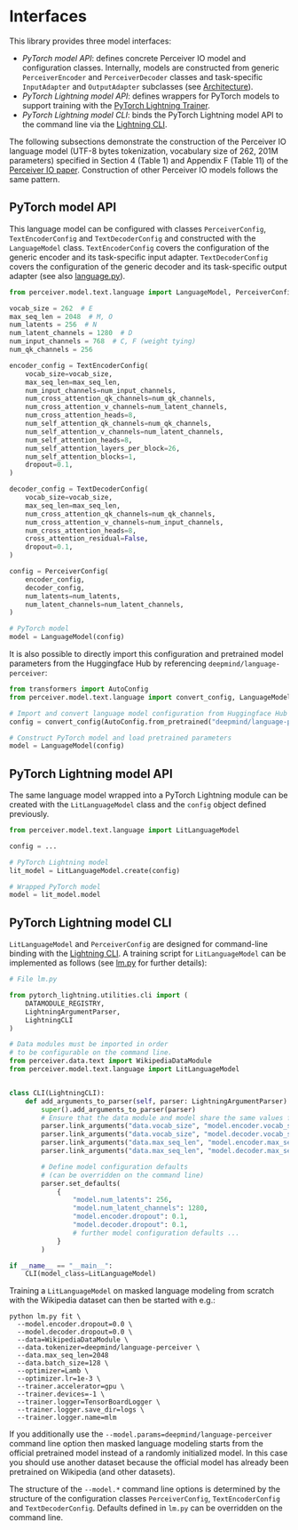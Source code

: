 # Interfaces

This library provides three model interfaces:

- *PyTorch model API*: defines concrete Perceiver IO model and configuration classes. Internally, models are
  constructed from generic `PerceiverEncoder` and `PerceiverDecoder` classes and task-specific `InputAdapter`
  and `OutputAdapter` subclasses (see [Architecture](architecture.md)).  
- *PyTorch Lightning model API*: defines wrappers for PyTorch models to support training with the
  [PyTorch Lightning Trainer](https://pytorch-lightning.readthedocs.io/en/stable/common/trainer.html).
- *PyTorch Lightning model CLI*: binds the PyTorch Lightning model API to the command line via the
  [Lightning CLI](https://pytorch-lightning.readthedocs.io/en/stable/cli/lightning_cli.html).

The following subsections demonstrate the construction of the Perceiver IO language model (UTF-8 bytes tokenization,
vocabulary size of 262, 201M parameters) specified in Section 4 (Table 1) and Appendix F (Table 11) of the
[Perceiver IO paper](https://arxiv.org/abs/2107.14795). Construction of other Perceiver IO models follows the
same pattern.

## PyTorch model API

This language model can be configured with classes `PerceiverConfig`, `TextEncoderConfig` and `TextDecoderConfig` and
constructed with the `LanguageModel` class. `TextEncoderConfig` covers the configuration of the generic encoder and its
task-specific input adapter. `TextDecoderConfig` covers the configuration of the generic decoder and its task-specific
output adapter (see also [language.py](../perceiver/model/text/language.py)).

```python
from perceiver.model.text.language import LanguageModel, PerceiverConfig, TextEncoderConfig, TextDecoderConfig

vocab_size = 262  # E
max_seq_len = 2048  # M, O
num_latents = 256  # N
num_latent_channels = 1280  # D
num_input_channels = 768  # C, F (weight tying)
num_qk_channels = 256

encoder_config = TextEncoderConfig(
    vocab_size=vocab_size,
    max_seq_len=max_seq_len,
    num_input_channels=num_input_channels,
    num_cross_attention_qk_channels=num_qk_channels,
    num_cross_attention_v_channels=num_latent_channels,
    num_cross_attention_heads=8,
    num_self_attention_qk_channels=num_qk_channels,
    num_self_attention_v_channels=num_latent_channels,
    num_self_attention_heads=8,
    num_self_attention_layers_per_block=26,
    num_self_attention_blocks=1,
    dropout=0.1,
)

decoder_config = TextDecoderConfig(
    vocab_size=vocab_size,
    max_seq_len=max_seq_len,
    num_cross_attention_qk_channels=num_qk_channels,
    num_cross_attention_v_channels=num_input_channels,
    num_cross_attention_heads=8,
    cross_attention_residual=False,
    dropout=0.1,
)

config = PerceiverConfig(
    encoder_config,
    decoder_config,
    num_latents=num_latents,
    num_latent_channels=num_latent_channels,
)

# PyTorch model
model = LanguageModel(config)
```

It is also possible to directly import this configuration and pretrained model parameters from the Huggingface Hub by
referencing `deepmind/language-perceiver`:

```python
from transformers import AutoConfig
from perceiver.model.text.language import convert_config, LanguageModel

# Import and convert language model configuration from Huggingface Hub  
config = convert_config(AutoConfig.from_pretrained("deepmind/language-perceiver"))

# Construct PyTorch model and load pretrained parameters
model = LanguageModel(config)
```

## PyTorch Lightning model API

The same language model wrapped into a PyTorch Lightning module can be created with the `LitLanguageModel` class and
the `config` object defined previously.

```python
from perceiver.model.text.language import LitLanguageModel

config = ...

# PyTorch Lightning model
lit_model = LitLanguageModel.create(config)

# Wrapped PyTorch model
model = lit_model.model
```

## PyTorch Lightning model CLI

`LitLanguageModel` and `PerceiverConfig` are designed for command-line binding with the [Lightning CLI](https://pytorch-lightning.readthedocs.io/en/stable/cli/lightning_cli.html).
A training script for `LitLanguageModel` can be implemented as follows (see [lm.py](../perceiver/scripts/text/lm.py) for
further details):

```python
# File lm.py

from pytorch_lightning.utilities.cli import (
    DATAMODULE_REGISTRY,
    LightningArgumentParser,
    LightningCLI
)

# Data modules must be imported in order
# to be configurable on the command line.  
from perceiver.data.text import WikipediaDataModule
from perceiver.model.text.language import LitLanguageModel


class CLI(LightningCLI):
    def add_arguments_to_parser(self, parser: LightningArgumentParser) -> None:
        super().add_arguments_to_parser(parser)
        # Ensure that the data module and model share the same values for vocab_size and max_seq_len.
        parser.link_arguments("data.vocab_size", "model.encoder.vocab_size", apply_on="instantiate")
        parser.link_arguments("data.vocab_size", "model.decoder.vocab_size", apply_on="instantiate")
        parser.link_arguments("data.max_seq_len", "model.encoder.max_seq_len", apply_on="instantiate")
        parser.link_arguments("data.max_seq_len", "model.decoder.max_seq_len", apply_on="instantiate")

        # Define model configuration defaults
        # (can be overridden on the command line)
        parser.set_defaults(
            {
                "model.num_latents": 256,
                "model.num_latent_channels": 1280,
                "model.encoder.dropout": 0.1,
                "model.decoder.dropout": 0.1,
                # further model configuration defaults ...
            }
        )

if __name__ == "__main__":
    CLI(model_class=LitLanguageModel)
```

Training a `LitLanguageModel` on masked language modeling from scratch with the Wikipedia dataset can then be started
with e.g.:

```shell
python lm.py fit \
  --model.encoder.dropout=0.0 \
  --model.decoder.dropout=0.0 \
  --data=WikipediaDataModule \
  --data.tokenizer=deepmind/language-perceiver \
  --data.max_seq_len=2048
  --data.batch_size=128 \
  --optimizer=Lamb \
  --optimizer.lr=1e-3 \
  --trainer.accelerator=gpu \
  --trainer.devices=-1 \
  --trainer.logger=TensorBoardLogger \
  --trainer.logger.save_dir=logs \
  --trainer.logger.name=mlm
```

If you additionally use the `--model.params=deepmind/language-perceiver` command line option then masked language
modeling starts from the official pretrained model instead of a randomly initialized model. In this case you should
use another dataset because the official model has already been pretrained on Wikipedia (and other datasets).  

The structure of the `--model.*` command line options is determined by the structure of the configuration classes
`PerceiverConfig`, `TextEncoderConfig` and `TextDecoderConfig`. Defaults defined in `lm.py` can be overridden on the
command line.
